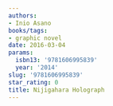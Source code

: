 ```yaml
---
authors:
- Inio Asano
books/tags:
- graphic novel
date: 2016-03-04
params:
  isbn13: '9781606995839'
  year: '2014'
slug: '9781606995839'
star_rating: 0
title: Nijigahara Holograph
---
```


<!--more-->